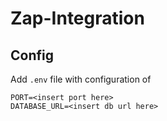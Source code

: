 
# Zap-Integration

## Config
Add `.env` file with configuration of 

```env
PORT=<insert port here>
DATABASE_URL=<insert db url here>
```


